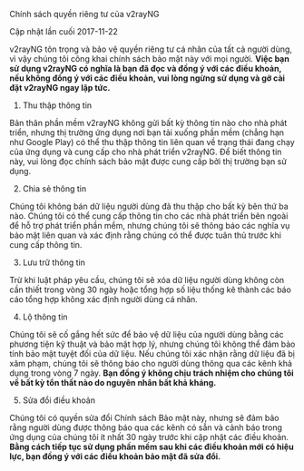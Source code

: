 Chính sách quyền riêng tư của v2rayNG

 Cập nhật lần cuối 2017-11-22 

v2rayNG tôn trọng và bảo vệ quyền riêng tư cá nhân của tất cả người dùng, vì vậy chúng tôi công khai chính sách bảo mật này với mọi người. **Việc bạn sử dụng v2rayNG có nghĩa là bạn đã đọc và đồng ý với các điều khoản, nếu không đồng ý với các điều khoản, vui lòng ngừng sử dụng và gỡ cài đặt v2rayNG ngay lập tức.** 

1. Thu thập thông tin 

Bản thân phần mềm v2rayNG không gửi bất kỳ thông tin nào cho nhà phát triển, nhưng thị trường ứng dụng nơi bạn tải xuống phần mềm (chẳng hạn như Google Play) có thể thu thập thông tin liên quan về trạng thái đang chạy của ứng dụng và cung cấp cho nhà phát triển v2rayNG. Để biết thông tin này, vui lòng đọc chính sách bảo mật được cung cấp bởi thị trường bạn sử dụng.


2. Chia sẻ thông tin
 
Chúng tôi không bán dữ liệu người dùng đã thu thập cho bất kỳ bên thứ ba nào. Chúng tôi có thể cung cấp thông tin cho các nhà phát triển bên ngoài để hỗ trợ phát triển phần mềm, nhưng chúng tôi sẽ thông báo các nghĩa vụ bảo mật liên quan và xác định rằng chúng có thể được tuân thủ trước khi cung cấp thông tin.

3. Lưu trữ thông tin 

Trừ khi luật pháp yêu cầu, chúng tôi sẽ xóa dữ liệu người dùng không còn cần thiết trong vòng 30 ngày hoặc tổng hợp số liệu thống kê thành các báo cáo tổng hợp không xác định người dùng cá nhân.


4. Lộ thông tin

 Chúng tôi sẽ cố gắng hết sức để bảo vệ dữ liệu của người dùng bằng các phương tiện kỹ thuật và bảo mật hợp lý, nhưng chúng tôi không thể đảm bảo tính bảo mật tuyệt đối của dữ liệu. Nếu chúng tôi xác nhận rằng dữ liệu đã bị xâm phạm, chúng tôi sẽ thông báo cho người dùng thông qua các kênh khả dụng trong vòng 7 ngày. **Bạn đồng ý không chịu trách nhiệm cho chúng tôi về bất kỳ tổn thất nào do nguyên nhân bất khả kháng.**

5. Sửa đổi điều khoản 

Chúng tôi có quyền sửa đổi Chính sách Bảo mật này, nhưng sẽ đảm bảo rằng người dùng được thông báo qua các kênh có sẵn và cảnh báo trong ứng dụng của chúng tôi ít nhất 30 ngày trước khi cập nhật các điều khoản. **Bằng cách tiếp tục sử dụng phần mềm sau khi các điều khoản mới có hiệu lực, bạn đồng ý với các điều khoản bảo mật đã sửa đổi.**
